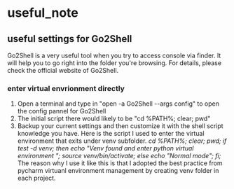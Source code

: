 # useful_note

## useful settings for Go2Shell
Go2Shell is a very useful tool when you try to access console via finder.
It will help you to go right into the folder you're browsing.
For details, please check the official website of Go2Shell.
### enter virtual envrionment directly
1. Open a terminal and type in "open -a Go2Shell --args config" to open the config pannel for Go2Shell
2. The initial script there would likely to be "cd %PATH%; clear; pwd"
3. Backup your current settings and then customize it with the shell script knowledge you have.
   Here is the script I used to enter the virtual environment that exits under venv subfolder.
   *cd %PATH%; clear; pwd; if test -d venv; then echo "Venv found and enter python virtual environment "; source venv/bin/activate; else echo "Normal mode"; fi;*
   The reason why I use it like this is that I adopted the best practice from pycharm virtuanl environment management by creating venv folder in each project.
   
